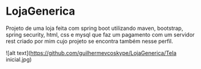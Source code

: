 # LojaGenerica
Projeto de uma loja feita com spring boot utilizando maven, bootstrap, spring security, html, css e mysql que faz um pagamento com um servidor rest criado por mim cujo projeto se encontra também nesse perfil.

![alt text](https://github.com/guilhermevcoskype/LojaGenerica/Tela inicial.jpg)
